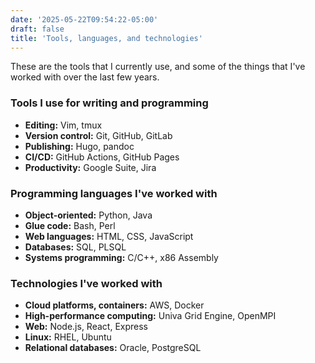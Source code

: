 ```yaml
---
date: '2025-05-22T09:54:22-05:00'
draft: false
title: 'Tools, languages, and technologies'
---
```


These are the tools that I currently use, and some of the things that I've worked with over the last few years.

### Tools I use for writing and programming

- **Editing:** Vim, tmux
- **Version control:** Git,  GitHub,  GitLab
- **Publishing:** Hugo, pandoc
- **CI/CD:** GitHub Actions, GitHub Pages
- **Productivity:** Google Suite, Jira

### Programming languages I've worked with

- **Object-oriented:** Python, Java
- **Glue code:** Bash, Perl
- **Web languages:** HTML, CSS, JavaScript
- **Databases:** SQL, PLSQL
- **Systems programming:** C/C++, x86 Assembly

### Technologies I've worked with

- **Cloud platforms, containers:** AWS, Docker
- **High-performance computing:** Univa Grid Engine, OpenMPI
- **Web:** Node.js, React, Express
- **Linux:** RHEL, Ubuntu
- **Relational databases:** Oracle, PostgreSQL
